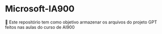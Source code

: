 # Microsoft-IA900
🚀 Este repositório tem como objetivo armazenar os arquivos do projeto GPT feitos nas aulas do curso de AI900
